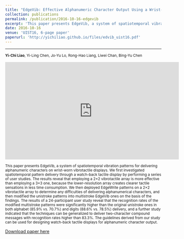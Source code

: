 ```yaml
---
title: "EdgeVib: Effective Alphanumeric Character Output Using a Wrist-Worn Tactile Display"
collection: publications
permalink: /publication/2016-10-16-edgevib
excerpt: 'This paper presents EdgeVib, a system of spatiotemporal vibration patterns for delivering alphanumeric characters on wrist-worn vibrotactile displays.'
date: 2016-10-16
venue: 'UIST16, 6-page paper'
paperurl: 'http://yichiliao.github.io/files/edvib_uist16.pdf'
---
```


------

<small>**Yi-Chi Liao**, Yi-Ling Chen, Jo-Yu Lo, Rong-Hao Liang, Liwei Chan, Bing-Yu Chen 
<br></small>

<iframe width="560" height="315" src="https://www.youtube.com/embed/Q_2owlSeDg4" frameborder="0" allowfullscreen></iframe>


<small>This paper presents EdgeVib, a system of spatiotemporal vibration patterns for delivering alphanumeric characters on wrist-worn vibrotactile displays. We first investigated spatiotemporal pattern delivery through a watch-back tactile display by performing a series of user studies. The results reveal that employing a 2×2 vibrotactile array is more effective than employing a 3×3 one, because the lower-resolution array creates clearer tactile sensations in less time consumption. We then deployed EdgeWrite patterns on a 2×2 vibrotactile array to determine any difficulties of delivering alphanumerical characters, and then modified the unistroke patterns into multistroke EdgeVib ones on the basis of the findings. The results of a 24-participant user study reveal that the recognition rates of the modified multistroke patterns were significantly higher than the original unistroke ones in both alphabet (85.9% vs. 70.7%) and digits (88.6% vs. 78.5%) delivery, and a further study indicated that the techniques can be generalized to deliver two-character compound messages with recognition rates higher than 83.3%. The guidelines derived from our study can be used for designing watch-back tactile displays for alphanumeric character output.</small>

[Download paper here](http://yichiliao.github.io/files/edgevib_uist16.pdf)

